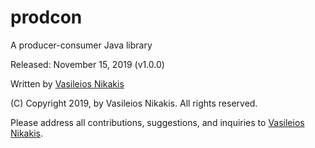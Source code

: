 # prodcon
A producer-consumer Java library

Released: November 15, 2019 (v1.0.0)</p>

Written by [Vasileios Nikakis](mailto:vnikakis@sitienda.com)

(C) Copyright 2019, by Vasileios Nikakis. All rights reserved.

Please address all contributions, suggestions, and inquiries to [Vasileios Nikakis](mailto:vnikakis@sitienda.com).
